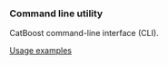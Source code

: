 ### Command line utility

CatBoost command-line interface (CLI).

[Usage examples](https://catboost.ai/docs/concepts/cli-usages-examples)
